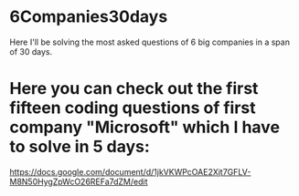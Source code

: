 # 6Companies30days
Here I'll be solving the most asked questions of 6 big companies in a span of 30 days.

# Here you can check out the first fifteen coding questions of first company "Microsoft" which I have to solve in 5 days:
   https://docs.google.com/document/d/1jkVKWPcOAE2Xjt7GFLV-M8N50HygZpWcO26REFa7dZM/edit
